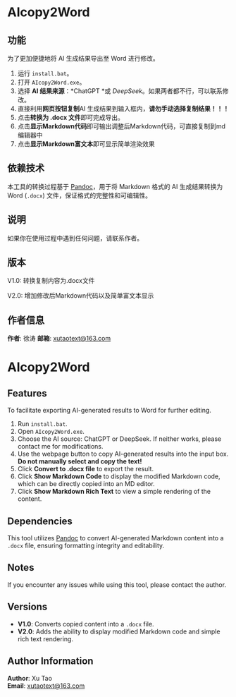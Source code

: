 # AIcopy2Word

## 功能

为了更加便捷地将 AI 生成结果导出至 Word 进行修改。

1. 运行 `install.bat`。
2. 打开 `AIcopy2Word.exe`。
3. 选择 **AI 结果来源**：*ChatGPT *或 *DeepSeek*。如果两者都不行，可以联系修改。
4. 直接利用**网页按钮复制**AI 生成结果到输入框内，**请勿手动选择复制结果！！！**
5. 点击**转换为 .docx 文件**即可完成导出。
6. 点击**显示Markdown代码**即可输出调整后Markdown代码，可直接复制到md编辑器中
7. 点击**显示Markdown富文本**即可显示简单渲染效果

## 依赖技术

本工具的转换过程基于 [Pandoc](https://pandoc.org/)，用于将 Markdown 格式的 AI 生成结果转换为 Word (`.docx`) 文件，保证格式的完整性和可编辑性。

## 说明

如果你在使用过程中遇到任何问题，请联系作者。

## 版本

V1.0: 转换复制内容为.docx文件

V2.0: 增加修改后Markdown代码以及简单富文本显示

## 作者信息

**作者**: 徐涛 
**邮箱**: xutaotext@163.com  

# **AIcopy2Word**

## Features

To facilitate exporting AI-generated results to Word for further editing.  

1. Run `install.bat`.  
2. Open `AIcopy2Word.exe`.  
3. Choose the AI source: ChatGPT or DeepSeek. If neither works, please contact me for modifications.  
4. Use the webpage button to copy AI-generated results into the input box. **Do not manually select and copy the text!**  
5. Click **Convert to .docx file** to export the result.  
6. Click **Show Markdown Code** to display the modified Markdown code, which can be directly copied into an MD editor.  
7. Click **Show Markdown Rich Text** to view a simple rendering of the content.  

## Dependencies

This tool utilizes [Pandoc](https://pandoc.org/) to convert AI-generated Markdown content into a `.docx` file, ensuring formatting integrity and editability.  

## Notes

If you encounter any issues while using this tool, please contact the author.  

## Versions

- **V1.0**: Converts copied content into a `.docx` file.  
- **V2.0**: Adds the ability to display modified Markdown code and simple rich text rendering.  

## Author Information

**Author**: Xu Tao  
**Email**: xutaotext@163.com
